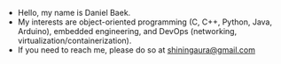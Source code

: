 - Hello, my name is Daniel Baek.
- My interests are object-oriented programming (C, C++, Python, Java, Arduino), embedded engineering, and DevOps (networking, virtualization/containerization).
- If you need to reach me, please do so at shiningaura@gmail.com
